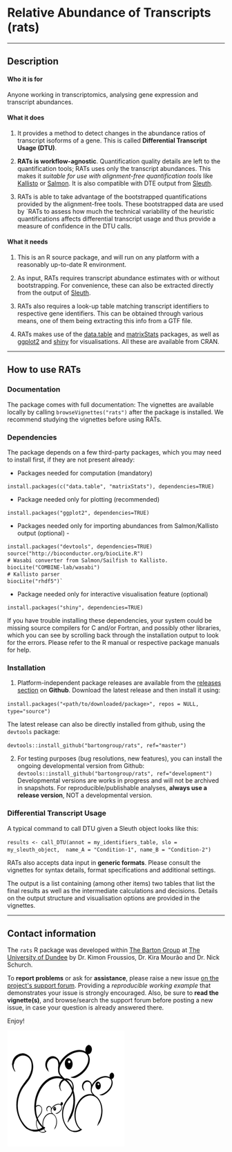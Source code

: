 # Relative Abundance of Transcripts (rats)

***

## Description


#### Who it is for

Anyone working in transcriptomics, analysing gene expression and transcript abundances.


#### What it does

1. It provides a method to detect changes in the abundance ratios of transcript isoforms of a gene.
This is called **Differential Transcript Usage (DTU)**. 

2. **RATs is workflow-agnostic**. Quantification quality details are left to the quantification tools; RATs uses only the
transcript abundances. This makes it *suitable for use with alignment-free quantification tools* like [Kallisto](http://pachterlab.github.io/kallisto/)
or [Salmon](https://github.com/COMBINE-lab/salmon). It is also compatible with DTE output from [Sleuth](http://pachterlab.github.io/sleuth).

3. RATs is able to take advantage of the bootstrapped quantifications provided by the alignment-free tools. These bootstrapped
data are used by `RATs to assess how much the technical variability of the heuristic quantifications affects differential transcript usage
and thus provide a measure of confidence in the DTU calls. 


#### What it needs

1. This is an R source package, and will run on any platform with a reasonably up-to-date R environment.

2. As input, RATs requires transcript abundance estimates with or without bootstrapping. For convenience, these can also be extracted directly
from the output of [Sleuth](http://pachterlab.github.io/sleuth/). 

3. RATs also requires a look-up table matching transcript identifiers to respective gene identifiers. This can be obtained through various means,
one of them being extracting this info from a GTF file.

4. RATs makes use of the [data.table](https://cran.r-project.org/web/packages/data.table/index.html) and 
[matrixStats](https://cran.r-project.org/web/packages/matrixStats/index.html) packages, as well as 
[ggplot2](https://cran.r-project.org/web/packages/ggplot2/index.html) and [shiny](https://cran.r-project.org/web/packages/shiny/shiny.pdf) for visualisations. All these are
available from CRAN.

***

## How to use RATs

### Documentation

The package comes with full documentation: The vignettes are available locally by calling `browseVignettes("rats")` after the package is installed.
We recommend studying the vignettes before using RATs.


### Dependencies

The package depends on a few third-party packages, which you may need to install first, 
if they are not present already:

* Packages needed for computation (mandatory)

```
install.packages(c("data.table", "matrixStats"), dependencies=TRUE)
```

* Package needed only for plotting (recommended)

```
install.packages("ggplot2", dependencies=TRUE)
```

* Packages needed only for importing abundances from Salmon/Kallisto output (optional) - 

```
install.packages("devtools", dependencies=TRUE)
source("http://bioconductor.org/biocLite.R")
# Wasabi converter from Salmon/Sailfish to Kallisto.
biocLite("COMBINE-lab/wasabi")
# Kallisto parser
biocLite("rhdf5")`
```

* Package needed only for interactive visualisation feature (optional)

```
install.packages("shiny", dependencies=TRUE)
```

If you have trouble installing these dependencies, your system could be missing source compilers for C and/or Fortran, and possibly other libraries, 
which you can see by scrolling back through the installation output to look for the errors. Please refer to the R manual or respective package manuals for help.


### Installation

1. Platform-independent package releases are available from the [releases section](https://github.com/bartongroup/Rats/releases) on **Github**.
Download the latest release and then install it using:

`install.packages("<path/to/downloaded/package>", repos = NULL, type="source")`

The latest release can also be directly installed from github, using the `devtools` package:

`devtools::install_github("bartongroup/rats", ref="master")`

2. For testing purposes (bug resolutions, new features), you can install the ongoing developmental version from Github:
`devtools::install_github("bartongroup/rats", ref="development")`
Developmental versions are works in progress and will not be archived in snapshots. For reproducible/publishable analyses, 
**always use a release version**, NOT a developmental version.


### Differential Transcript Usage

A typical command to call DTU given a Sleuth object looks like this:

`results <- call_DTU(annot = my_identifiers_table, slo = my_sleuth_object,  name_A = "Condition-1", name_B = "Condition-2")`

RATs also accepts data input in **generic formats**. Please consult the vignettes for syntax details, format specifications and additional settings.

The output is a list containing (among other items) two tables that list the final results as well as the intermediate calculations and decisions.
Details on the output structure and visualisation options are provided in the vignettes.

***

## Contact information

The `rats` R package was developed within [The Barton Group](http://www.compbio.dundee.ac.uk) at [The University of Dundee](http://www.dundee.ac.uk)
by Dr. Kimon Froussios, Dr. Kira Mourão and Dr. Nick Schurch.

To **report problems** or ask for **assistance**, please raise a new issue [on the project's support forum](https://github.com/bartongroup/Rats/issues).
Providing a *reproducible working example* that demonstrates your issue is strongly encouraged. Also, be sure to **read the vignette(s)**, and browse/search
the support forum before posting a new issue, in case your question is already answered there.

Enjoy!

![](./vignettes/fig/rats.png)


